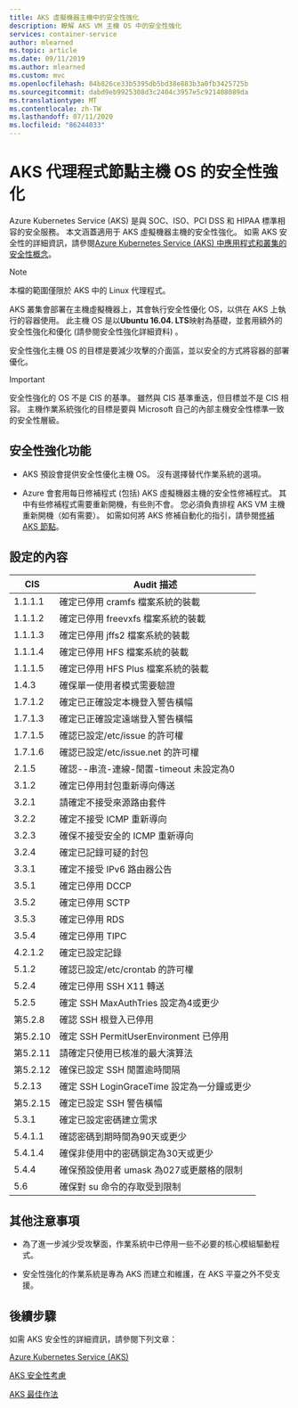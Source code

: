 ```yaml
---
title: AKS 虛擬機器主機中的安全性強化
description: 瞭解 AKS VM 主機 OS 中的安全性強化
services: container-service
author: mlearned
ms.topic: article
ms.date: 09/11/2019
ms.author: mlearned
ms.custom: mvc
ms.openlocfilehash: 84b826ce33b5395db5bd38e883b3a0fb3425725b
ms.sourcegitcommit: dabd9eb9925308d3c2404c3957e5c921408089da
ms.translationtype: MT
ms.contentlocale: zh-TW
ms.lasthandoff: 07/11/2020
ms.locfileid: "86244033"
---
```

# <a name="security-hardening-for-aks-agent-node-host-os"></a>AKS 代理程式節點主機 OS 的安全性強化

Azure Kubernetes Service (AKS) 是與 SOC、ISO、PCI DSS 和 HIPAA 標準相容的安全服務。 本文涵蓋適用于 AKS 虛擬機器主機的安全性強化。 如需 AKS 安全性的詳細資訊，請參閱[Azure Kubernetes Service (AKS) 中應用程式和叢集的安全性概念](./concepts-security.md)。

> [!Note]
> 本檔的範圍僅限於 AKS 中的 Linux 代理程式。

AKS 叢集會部署在主機虛擬機器上，其會執行安全性優化 OS，以供在 AKS 上執行的容器使用。 此主機 OS 是以**Ubuntu 16.04. LTS**映射為基礎，並套用額外的安全性強化和優化 (請參閱安全性強化詳細資料) 。

安全性強化主機 OS 的目標是要減少攻擊的介面區，並以安全的方式將容器的部署優化。

> [!Important]
> 安全性強化的 OS 不是 CIS 的基準。 雖然與 CIS 基準重迭，但目標並不是 CIS 相容。 主機作業系統強化的目標是要與 Microsoft 自己的內部主機安全性標準一致的安全性層級。

## <a name="security-hardening-features"></a>安全性強化功能

* AKS 預設會提供安全性優化主機 OS。 沒有選擇替代作業系統的選項。

* Azure 會套用每日修補程式 (包括) AKS 虛擬機器主機的安全性修補程式。 其中有些修補程式需要重新開機，有些則不會。 您必須負責排程 AKS VM 主機重新開機（如有需要）。 如需如何將 AKS 修補自動化的指引，請參閱[修補 AKS 節點](./node-updates-kured.md)。

## <a name="what-is-configured"></a>設定的內容

| CIS  | Audit 描述|
|---|---|
| 1.1.1.1 |確定已停用 cramfs 檔案系統的裝載|
| 1.1.1.2 |確定已停用 freevxfs 檔案系統的裝載|
| 1.1.1.3 |確定已停用 jffs2 檔案系統的裝載|
| 1.1.1.4 |確定已停用 HFS 檔案系統的裝載|
| 1.1.1.5 |確定已停用 HFS Plus 檔案系統的裝載|
|1.4.3 |確保單一使用者模式需要驗證 |
|1.7.1.2 |確定已正確設定本機登入警告橫幅 |
|1.7.1.3 |確定已正確設定遠端登入警告橫幅 |
|1.7.1.5 |確認已設定/etc/issue 的許可權 |
|1.7.1.6 |確認已設定/etc/issue.net 的許可權 |
|2.1.5 |確認--串流-連線-閒置-timeout 未設定為0 |
|3.1.2 |確定已停用封包重新導向傳送 |
|3.2.1 |請確定不接受來源路由套件 |
|3.2.2 |確定不接受 ICMP 重新導向 |
|3.2.3 |確保不接受安全的 ICMP 重新導向 |
|3.2.4 |確定已記錄可疑的封包 |
|3.3.1 |確定不接受 IPv6 路由器公告 |
|3.5.1 |確定已停用 DCCP |
|3.5.2 |確定已停用 SCTP |
|3.5.3 |確定已停用 RDS |
|3.5.4 |確定已停用 TIPC |
|4.2.1.2 |確定已設定記錄 |
|5.1.2 |確認已設定/etc/crontab 的許可權 |
|5.2.4 |確定已停用 SSH X11 轉送 |
|5.2.5 |確定 SSH MaxAuthTries 設定為4或更少 |
|第5.2.8 |確認 SSH 根登入已停用 |
|第5.2.10 |確定 SSH PermitUserEnvironment 已停用 |
|第5.2.11 |請確定只使用已核准的最大演算法 |
|第5.2.12 |確保已設定 SSH 閒置逾時間隔 |
|5.2.13 |確定 SSH LoginGraceTime 設定為一分鐘或更少 |
|第5.2.15 |確定已設定 SSH 警告橫幅 |
|5.3.1 |確定已設定密碼建立需求 |
|5.4.1.1 |確認密碼到期時間為90天或更少 |
|5.4.1.4 |確保非使用中的密碼鎖定為30天或更少 |
|5.4.4 |確保預設使用者 umask 為027或更嚴格的限制 |
|5.6 |確保對 su 命令的存取受到限制|

## <a name="additional-notes"></a>其他注意事項
 
* 為了進一步減少受攻擊面，作業系統中已停用一些不必要的核心模組驅動程式。

* 安全性強化的作業系統是專為 AKS 而建立和維護，在 AKS 平臺之外不受支援。

## <a name="next-steps"></a>後續步驟  

如需 AKS 安全性的詳細資訊，請參閱下列文章： 

[Azure Kubernetes Service (AKS)](./intro-kubernetes.md)

[AKS 安全性考慮](./concepts-security.md)

[AKS 最佳作法](./best-practices.md)

